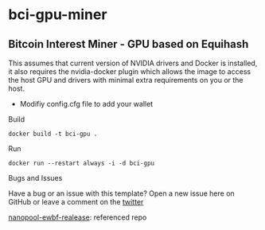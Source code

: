 # bci-gpu-miner
## Bitcoin Interest Miner - GPU based on Equihash 




This assumes that current version of NVIDIA drivers and Docker is installed, it also requires the nvidia-docker plugin which allows the image to access the host GPU and drivers with minimal extra requirements on you or the host.

* Modifiy config.cfg file to add your wallet


Build 
```
docker build -t bci-gpu .

```


Run 
```
docker run --restart always -i -d bci-gpu 

```

Bugs and Issues

Have a bug or an issue with this template? Open a new issue here on GitHub or leave a comment on the [twitter](http://twitter.com/andrewpsp)

[nanopool-ewbf-realease](https://github.com/nanopool/ewbf-miner/releases): referenced repo
